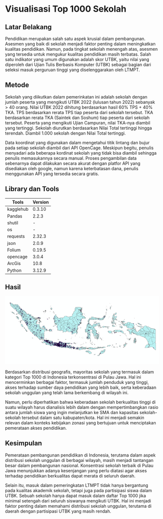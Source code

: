 # Visualisasi Top 1000 Sekolah

## Latar Belakang

Pendidikan merupakan salah satu aspek krusial dalam pembangunan. Asesmen yang baik di sekolah menjadi faktor penting dalam meningkatkan kualitas pendidikan. Namun, pada tingkat sekolah menengah atas, asesmen yang tersedia untuk mengukur kualitas pendidikan masih terbatas. Salah satu indikator yang umum digunakan adalah skor UTBK, yaitu nilai yang diperoleh dari Ujian Tulis Berbasis Komputer (UTBK) sebagai bagian dari seleksi masuk perguruan tinggi yang diselenggarakan oleh LTMPT.

## Metode

Sekolah yang diikutkan dalam pemerinkatan ini adalah sekolah dengan jumlah peserta yang mengikuti UTBK 2022 (lulusan tahun 2022) sebanyak > 40 orang.
Nilai UTBK 2022 dihitung berdasarkan hasil 60% TPS + 40% TKA.
TPS berdasarkan rerata TPS tiap peserta dari sekolah tersebut.
TKA berdasarkan rerata TKA (Saintek dan Soshum) tiap peserta dari sekolah tersebut.
Peserta yang mengikuti Ujian Campuran, nilai TKA-nya diambil yang tertinggi.
Sekolah diurutkan berdasarkan Nilai Total tertinggi hingga terendah.
Diambil 1.000 sekolah dengan Nilai Total tertinggi.

Data koordinat yang digunakan dalam mengetahui titik lintang dan bujur pada setiap sekolah diambil dari API OpenCage. Meskipun begitu, penulis menyadari ada beberapa kordinat sekolah yang tidak bisa diambil sehingga penulis memasukannya secara manual. Proses pengambilan data sebenarnya dapat dilakukan secara akurat dengan platfor API yang disediakan oleh google, namun karena keterbatasan dana, penulis menggunakan API yang tersedia secara gratis.

## Library dan Tools

<div align="center">

| Tools    | Version |
|----------|---------|
| kagglehub| 0.3.10 |
| Pandas   | 2.2.3 |
| shutil   | -       |
| os       | -  |
| requests | 2.32.3 |
| json     | 2.0.9 |
| Folium   | 0.19.5 |
| opencage | 3.0.4 |
| ArcGis   | 10.8   |
| Python   | 3.12.9 |

</div>

## Hasil

![Peta 1000 Sekolah](picture/peta-1000-sekolah.png)

Berdasarkan distribusi geografis, mayoritas sekolah yang termasuk dalam kategori Top 1000 di Indonesia terkonsentrasi di Pulau Jawa. Hal ini mencerminkan berbagai faktor, termasuk jumlah penduduk yang tinggi, akses terhadap sumber daya pendidikan yang lebih baik, serta keberadaan sekolah unggulan yang telah lama berkembang di wilayah ini.

Namun, perlu diperhatikan bahwa keberadaan sekolah berkualitas tinggi di suatu wilayah harus dianalisis lebih dalam dengan mempertimbangkan rasio antara jumlah siswa yang ingin melanjutkan ke SMA dan kapasitas sekolah-sekolah tersebut dalam satu kabupaten/kota. Hal ini menjadi semakin relevan dalam konteks kebijakan zonasi yang bertujuan untuk menciptakan pemerataan akses pendidikan.

## Kesimpulan

Pemerataan pembangunan pendidikan di Indonesia, terutama dalam aspek distribusi sekolah unggulan di berbagai wilayah, masih menjadi tantangan besar dalam pembangunan nasional. Konsentrasi sekolah terbaik di Pulau Jawa menunjukkan adanya kesenjangan yang perlu diatasi agar akses terhadap pendidikan berkualitas dapat merata di seluruh daerah.

Selain itu, masuk dalam pemeringkatan LTMPT tidak hanya bergantung pada kualitas akademik sekolah, tetapi juga pada partisipasi siswa dalam UTBK. Sebuah sekolah hanya dapat masuk dalam daftar Top 1000 jika minimal setengah dari seluruh siswanya mengikuti UTBK. Hal ini menjadi faktor penting dalam memahami distribusi sekolah unggulan, terutama di daerah dengan partisipasi UTBK yang masih rendah.